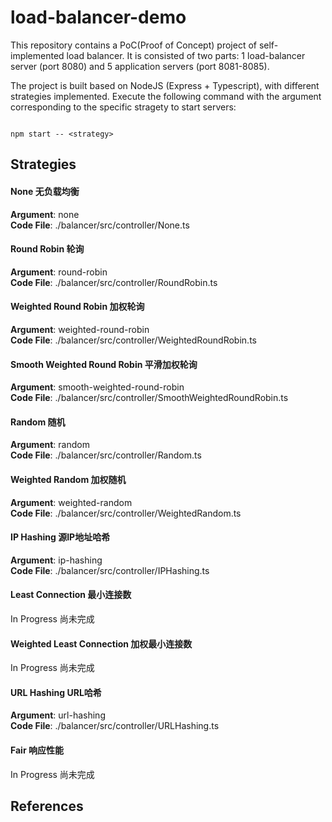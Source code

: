 # load-balancer-demo

This repository contains a PoC(Proof of Concept) project of self-implemented load balancer. It is consisted of two parts: 1 load-balancer server (port 8080) and 5 application servers (port 8081-8085). 

The project is built based on NodeJS (Express + Typescript), with different strategies implemented. Execute the following command with the argument corresponding to the specific stragety to start servers:
<pre><code>
npm start -- &lt;strategy&gt;
</code></pre>

## Strategies

#### None 无负载均衡
**Argument**: none
</br>
**Code File**: ./balancer/src/controller/None.ts

#### Round Robin 轮询
**Argument**: round-robin
</br>
**Code File**: ./balancer/src/controller/RoundRobin.ts

#### Weighted Round Robin 加权轮询
**Argument**: weighted-round-robin
</br>
**Code File**: ./balancer/src/controller/WeightedRoundRobin.ts

#### Smooth Weighted Round Robin 平滑加权轮询
**Argument**: smooth-weighted-round-robin
</br>
**Code File**: ./balancer/src/controller/SmoothWeightedRoundRobin.ts

#### Random 随机
**Argument**: random
</br>
**Code File**: ./balancer/src/controller/Random.ts

#### Weighted Random 加权随机
**Argument**: weighted-random
</br>
**Code File**: ./balancer/src/controller/WeightedRandom.ts

#### IP Hashing 源IP地址哈希
**Argument**: ip-hashing
</br>
**Code File**: ./balancer/src/controller/IPHashing.ts

#### Least Connection 最小连接数
In Progress 尚未完成

#### Weighted Least Connection 加权最小连接数
In Progress 尚未完成

#### URL Hashing URL哈希
**Argument**: url-hashing
</br>
**Code File**: ./balancer/src/controller/URLHashing.ts

#### Fair 响应性能
In Progress 尚未完成

## References
